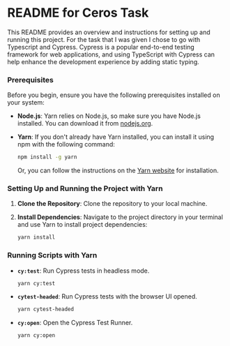 # README for Ceros Task

This README provides an overview and instructions for setting up and running this project. For the task that I was given I chose to go with Typescript and Cypress.
Cypress is a popular end-to-end testing framework for web applications, and using TypeScript with Cypress can help enhance the development experience by adding static typing.

### Prerequisites

Before you begin, ensure you have the following prerequisites installed on your system:

- **Node.js**: Yarn relies on Node.js, so make sure you have Node.js installed. You can download it from [nodejs.org](https://nodejs.org/).

- **Yarn**: If you don't already have Yarn installed, you can install it using npm with the following command:

   ```bash
   npm install -g yarn
   ```

   Or, you can follow the instructions on the [Yarn website](https://classic.yarnpkg.com/en/docs/install/) for installation.

### Setting Up and Running the Project with Yarn

1. **Clone the Repository**: Clone the repository to your local machine.

2. **Install Dependencies**: Navigate to the project directory in your terminal and use Yarn to install project dependencies:

   ```bash
   yarn install
   ```

### Running Scripts with Yarn

- **`cy:test`**: Run Cypress tests in headless mode.

  ```bash
  yarn cy:test
  ```

- **`cytest-headed`**: Run Cypress tests with the browser UI opened.

  ```bash
  yarn cytest-headed
  ```

- **`cy:open`**: Open the Cypress Test Runner.

  ```bash
  yarn cy:open
  ```